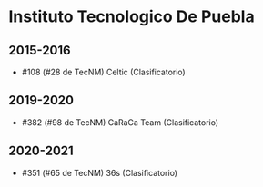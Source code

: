 # Instituto Tecnologico De Puebla

## 2015-2016

- #108 (#28 de TecNM) Celtic (Clasificatorio)

## 2019-2020

- #382 (#98 de TecNM) CaRaCa Team (Clasificatorio)

## 2020-2021

- #351 (#65 de TecNM) 36s (Clasificatorio)


